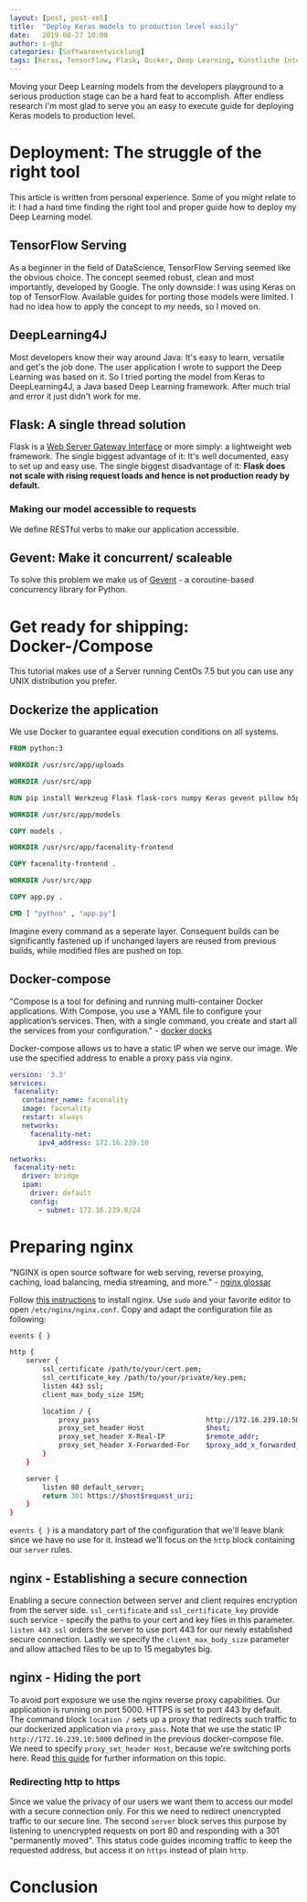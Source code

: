 ```yaml
---
layout: [post, post-xml]              
title:  "Deploy Keras models to production level easily"        
date:   2019-08-27 10:00                                
author: s-gbz
categories: [Softwareentwicklung]                    
tags: [Keras, TensorFlow, Flask, Docker, Deep Learning, Künstliche Intelligenz]
---
```

Moving your Deep Learning models from the developers playground to a serious production stage can be a hard feat to accomplish.
After endless research I'm most glad to serve you an easy to execute guide for deploying Keras models to production level.


# Deployment: The struggle of the right tool
This article is written from personal experience.
Some of you might relate to it:
I had a hard time finding the right tool and proper guide how to deploy my Deep Learning model.

## TensorFlow Serving
As a beginner in the field of DataScience, TensorFlow Serving seemed like the obvious choice.
The concept seemed robust, clean and most importantly, developed by Google. 
The only downside: I was using Keras on top of TensorFlow. 
Available guides for porting those models were limited. 
I had no idea how to apply the concept to _my_ needs, so I moved on.

## DeepLearning4J
Most developers know their way around Java: It's easy to learn, versatile and get's the job done.
The user application I wrote to support the Deep Learning was based on it.
So I tried porting the model from Keras to DeepLearning4J, a Java based Deep Learning framework.
After much trial and error it just didn't work for me. 

## Flask: A single thread solution
Flask is a [Web Server Gateway Interface](https://www.fullstackpython.com/wsgi-servers.html) or more simply: a lightweight web framework. 
The single biggest advantage of it: It's well documented, easy to set up and easy use.
The single biggest disadvantage of it: **Flask does not scale with rising request loads and hence is not production ready by default.**

### Making our model accessible to requests
We define RESTful verbs to make our application accessible.

## Gevent: Make it concurrent/ scaleable
To solve this problem we make us of [Gevent](http://www.gevent.org/index.html) - a coroutine-based concurrency library for Python.


# Get ready for shipping: Docker-/Compose
This tutorial makes use of a Server running CentOs 7.5 but you can use any UNIX distribution you prefer.

## Dockerize the application
We use Docker to guarantee equal execution conditions on all systems.  

```Dockerfile
FROM python:3

WORKDIR /usr/src/app/uploads

WORKDIR /usr/src/app

RUN pip install Werkzeug Flask flask-cors numpy Keras gevent pillow h5py tensorflow

WORKDIR /usr/src/app/models

COPY models .

WORKDIR /usr/src/app/facenality-frontend

COPY facenality-frontend .

WORKDIR /usr/src/app

COPY app.py .

CMD [ "python" , "app.py"]
```

Imagine every command as a seperate layer.
Consequent builds can be significantly fastened up if unchanged layers are reused from previous builds, while modified files are pushed on top.

## Docker-compose
"Compose is a tool for defining and running multi-container Docker applications. With Compose, you use a YAML file to configure your application’s services. Then, with a single command, you create and start all the services from your configuration." - [docker docks](https://docs.docker.com/compose/)

Docker-compose allows us to have a static IP when we serve our image.
We use the specified address to enable a proxy pass via nginx. 

```yml
version: '3.3'
services:
 facenality:
   container_name: facenality
   image: facenality
   restart: always
   networks:
     facenality-net:
       ipv4_address: 172.16.239.10

networks:
 facenality-net:
   driver: bridge
   ipam:
     driver: default
     config:
       - subnet: 172.16.239.0/24
```     

# Preparing nginx
"NGINX is open source software for web serving, reverse proxying, caching, load balancing, media streaming, and more." - [nginx glossar](https://www.nginx.com/resources/glossary/nginx/)

Follow [this instructions](https://linuxize.com/post/how-to-install-nginx-on-centos-7/) to install nginx.
Use `sudo` and your favorite editor to open `/etc/nginx/nginx.conf`.
Copy and adapt the configuration file as following:

```bash
events { }

http {
    server {
	    ssl_certificate /path/to/your/cert.pem;        
        ssl_certificate_key /path/to/your/private/key.pem;
        listen 443 ssl;
        client_max_body_size 15M;

	    location / { 
            proxy_pass                          http://172.16.239.10:5000;
            proxy_set_header Host               $host;
            proxy_set_header X-Real-IP          $remote_addr;  
            proxy_set_header X-Forwarded-For    $proxy_add_x_forwarded_for;
        }
    }

    server {
        listen 80 default_server;
        return 301 https://$host$request_uri;
    }
}
```

`events { }` is a mandatory part of the configuration that we'll leave blank since we have no use for it.
Instead we'll focus on the `http` block containing our `server` rules.

## nginx - Establishing a secure connection
Enabling a secure connection between server and client requires encryption from the server side.
`ssl_certificate` and `ssl_certificate_key` provide such service -
specify the paths to your cert and key files in this parameter.
`listen 443 ssl` orders the server to use port 443 for our newly established secure connection.
Lastly we specify the `client_max_body_size` parameter and allow attached files to be up to 15 megabytes big.

## nginx - Hiding the port
To avoid port exposure we use the nginx reverse proxy capabilities.
Our application is running on port 5000.
HTTPS is set to port 443 by default.
The command block `location /` sets up a proxy that redirects such traffic to our dockerized application via `proxy_pass`.
Note that we use the static IP `http://172.16.239.10:5000` defined in the previous docker-compose file.
We need to specify `proxy_set_header Host`, because we're switching ports here.
Read [this guide](https://www.digitalocean.com/community/tutorials/understanding-nginx-http-proxying-load-balancing-buffering-and-caching) for further information on this topic.  

### Redirecting http to https
Since we value the privacy of our users we want them to access our model with a secure connection only.
For this we need to redirect unencrypted traffic to our secure line.
The second `server` block serves this purpose by listening to unencrypted requests on port 80 and responding with a 301 "permanently moved".
This status code guides incoming traffic to keep the requested address, but access it on `https` instead of plain `http`.

# Conclusion
